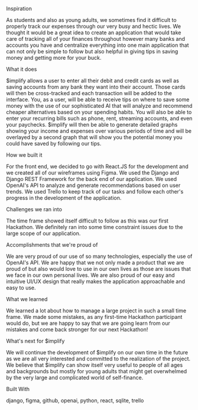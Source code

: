 Inspiration

As students and also as young adults, we sometimes find it difficult to properly track our expenses through our very busy and hectic lives. We thought it would be a great idea to create an application that would take care of tracking all of your finances throughout however many banks and accounts you have and centralize everything into one main application that can not only be simple to follow but also helpful in giving tips in saving money and getting more for your buck.



What it does

$implify allows a user to enter all their debit and credit cards as well as saving accounts from any bank they want into their account. Those cards will then be cross-tracked and each transaction will be added to the interface. You, as a user, will be able to receive tips on where to save some money with the use of our sophisticated AI that will analyze and recommend cheaper alternatives based on your spending habits. You will also be able to enter your recurring bills such as phone, rent, streaming accounts, and even your paychecks. $implify will then be able to generate detailed graphs showing your income and expenses over various periods of time and will be overlayed by a second graph that will show you the potential money you could have saved by following our tips.



How we built it

For the front end, we decided to go with React.JS for the development and we created all of our wireframes using Figma. We used the Django and Django REST Framework for the back end of our application. We used OpenAI's API to analyze and generate recommendations based on user trends. We used Trello to keep track of our tasks and follow each other's progress in the development of the application.



Challenges we ran into

The time frame showed itself difficult to follow as this was our first Hackathon. We definitely ran into some time constraint issues due to the large scope of our application.



Accomplishments that we're proud of

We are very proud of our use of so many technologies, especially the use of OpenAI's API. We are happy that we not only made a product that we are proud of but also would love to use in our own lives as those are issues that we face in our own personal lives. We are also proud of our easy and intuitive UI/UX design that really makes the application approachable and easy to use.



What we learned

We learned a lot about how to manage a large project in such a small time frame. We made some mistakes, as any first-time Hackathon participant would do, but we are happy to say that we are going learn from our mistakes and come back stronger for our next Hackathon!



What's next for $implify

We will continue the development of $implify on our own time in the future as we are all very interested and committed to the realization of the project. We believe that $implify can show itself very useful to people of all ages and backgrounds but mostly for young adults that might get overwhelmed by the very large and complicated world of self-finance.



Built With

django, figma, github, openai, python, react, sqlite, trello